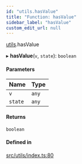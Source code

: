 ```yaml
---
id: "utils.hasValue"
title: "Function: hasValue"
sidebar_label: "hasValue"
custom_edit_url: null
---
```


[utils](../namespaces/utils.md).hasValue

▸ **hasValue**(`v`, `state`): `boolean`

#### Parameters

| Name | Type |
| :------ | :------ |
| `v` | `any` |
| `state` | `any` |

#### Returns

`boolean`

#### Defined in

[src/utils/index.ts:80](https://github.com/sakitam-gis/vis-engine/blob/master/src/utils/index.ts#L80)
